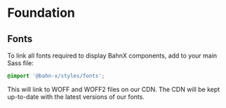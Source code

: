 # Foundation

## Fonts

To link all fonts required to display BahnX components, add to your main Sass file:

```scss
@import '@bahn-x/styles/fonts';
```

This will link to WOFF and WOFF2 files on our CDN. The CDN will be kept up-to-date with the latest versions of our fonts.
